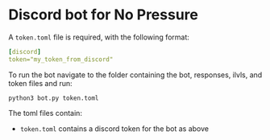 # Discord bot for No Pressure

A `token.toml` file is required, with the following format:
``` yaml
[discord]
token="my_token_from_discord"
```


To run the bot navigate to the folder containing the bot, responses, ilvls, and token files and run: 
``` shell
python3 bot.py token.toml
```
The toml files contain:
- `token.toml` contains a discord token for the bot as above
